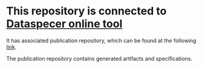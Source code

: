 # This repository is connected to [Dataspecer online tool](http://localhost:5174)

It has associated publication repository, which can be found at the following [link](https://github.com/RadStr-bot/test-dcat-again-publication-repo).

The publication repository contains generated artifacts and specifications.